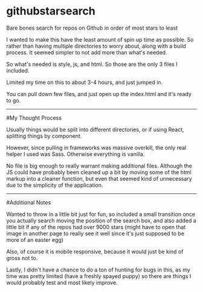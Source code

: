 # githubstarsearch
Bare bones search for repos on Github in order of most stars to least


I wanted to make this have the least amount of spin up time as possible.  So rather than having multiple directories to worry about, along with a build process.  It seemed simpler to not add more than what's needed.

So what's needed is style, js, and html.  So those are the only 3 files I included.

Limited my time on this to about 3-4 hours, and just jumped in.

You can pull down few files, and just open up the index.html and it's ready to go.


--------------------------------------------------------------------------------------


#My Thought Process

Usually things would be split into different directories, or if using React, splitting things by component.

However, since pulling in frameworks was massive overkill, the only real helper I used was Sass.  Otherwise everything is vanilla.

No file is big enough to really warrant making additional files.  Although the JS could have probably been cleaned up a bit by moving some of the html markup into a cleaner function, but even that seemed kind of unnecessary due to the simplicity of the application.


---------------------------------------------------------------------------------------------


#Additional Notes

Wanted to throw in a little bit just for fun, so included a small transition once you actually search moving the position of the search box, and also added a little bit if any of the repos had over 9000 stars (might have to open that image in another page to really see it well since it's just supposed to be more of an easter egg)

Also, of course it is mobile responsive, because it would just be kind of gross not to.

Lastly, I didn't have a chance to do a ton of hunting for bugs in this, as my time was pretty limited (have a freshly spayed puppy) so there are things I would probably test and most likely improve.
